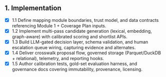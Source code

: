 ## 1. Implementation

- [x] 1.1 Define mapping module boundaries, trust model, and data contracts referencing Module 1 + Coverage Plan inputs.
- [x] 1.2 Implement multi-pass candidate generation (lexical, embedding, graph-aware) with calibrated scoring and shortlist APIs.
- [x] 1.3 Build LLM-gated decision layer, schema validation, and human escalation queue wiring, capturing evidence and alternates.
- [x] 1.4 Deliver crosswalk proposal flow, governed storage (Parquet/DuckDB + relational), telemetry, and reporting hooks.
- [x] 1.5 Author calibration tests, gold-set evaluation harness, and governance docs covering immutability, provenance, licensing.
